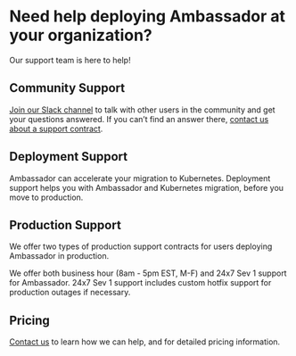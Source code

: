 # Need help deploying Ambassador at your organization?
Our support team is here to help!

## Community Support
[Join our Slack channel](http://d6e.co/slack) to talk with other users in the community and get your questions answered. If you can’t find an answer there, [contact us about a support contract](/contact).

## Deployment Support
Ambassador can accelerate your migration to Kubernetes. Deployment support helps you with Ambassador and Kubernetes migration, before you move to production.

## Production Support
We offer two types of production support contracts for users deploying Ambassador in production.

We offer both business hour (8am - 5pm EST, M-F) and 24x7 Sev 1 support for Ambassador. 24x7 Sev 1 support includes custom hotfix support for production outages if necessary.

## Pricing

[Contact us](/contact) to learn how we can help, and for detailed pricing information.
